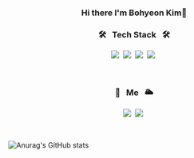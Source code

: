 
<h3 align="center">Hi there I'm Bohyeon Kim👋</h3>

<h3 align="center">🛠 &nbsp Tech Stack &nbsp 🛠</h3>

<p align="center">
  <img src="https://img.shields.io/badge/Python-3766AB?style=flat-square&logo=Python&logoColor=white"/></a>&nbsp 
    <img src="https://img.shields.io/badge/Javascript-ffb13b?style=flat-square&logo=javascript&logoColor=white"/></a>&nbsp
  <img src="https://img.shields.io/badge/Node.js-339933?style={style}&logo=Node.js&logoColor=white"/></a>&nbsp
  <img src="https://img.shields.io/badge/C++-00599C?style=flat-square&logo=C%2B%2B&logoColor=white"/></a>&nbsp

<!--   <br>
  <img src="https://img.shields.io/badge/css-1572B6?style=flat-square&logo=css3&logoColor=white"/></a>&nbsp
     -->

</p>

<br>

<h3 align="center">🌈 &nbsp Me &nbsp 🌥</h3>

<p align="center">
  <a href="mailto:980926r"><img src="https://img.shields.io/badge/Gmail-d14836?style=flat-square&logo=Gmail&logoColor=white&link=980926a@gmail.com"/></a>&nbsp
  <a href="https://bohyeonstudy.tistory.com/"><img src="https://img.shields.io/badge/Blog-11B48A?style=flat-square&logo=Vimeo&logoColor=white&link=https://bohyeonstudy.tistory.com//"/></a>&nbsp
</p>

<br>


<!-- <a href="버튼을 눌렀을 때 이동할 링크" target="_blank"><img src="https://img.shields.io/badge/뱃지레이블-배경색?style=뱃지모양&logo=로고&logoColor=로고색상"/></a> -->


![Anurag's GitHub stats](https://github-readme-stats.vercel.app/api?username=980926a&show_icons=true&theme=radical)
</p>


<!--
**980926a/980926a** is a ✨ _special_ ✨ repository because its `README.md` (this file) appears on your GitHub profile.

Here are some ideas to get you started:

- 🔭 I’m currently working on ...
- 🌱 I’m currently learning ...
- 👯 I’m looking to collaborate on ...
- 🤔 I’m looking for help with ...
- 💬 Ask me about ...
- 📫 How to reach me: ...
- 😄 Pronouns: ...
- ⚡ Fun fact: ...
-->
